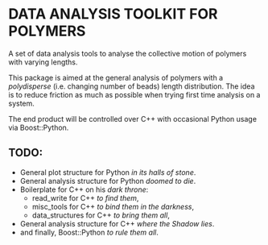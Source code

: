 # DATA ANALYSIS TOOLKIT FOR POLYMERS

A set of data analysis tools to analyse the collective motion of polymers with varying lengths.

This package is aimed at the general analysis of polymers with a *polydisperse* (i.e. changing number of beads) length distribution. The idea is to reduce friction as much as possible when trying first time analysis on a system.  

The end product will be controlled over C++ with occasional Python usage via Boost::Python. 

## TODO:

* General plot structure for Python *in its halls of stone*.
* General analysis structure for Python *doomed to die*.
* Boilerplate for C++ on his *dark throne*:
  * read_write for C++ *to find them*,
  * misc_tools for C++ *to bind them in the darkness*,
  * data_structures for C++ *to bring them all*, 
* General analysis structure for C++ *where the Shadow lies*.
* and finally, Boost::Python *to rule them all*. 

